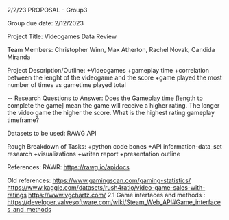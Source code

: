 2/2/23
PROPOSAL - Group3 

Group due date: 2/12/2023

Project Title: Videogames Data Review

Team Members: Christopher Winn, Max Atherton, Rachel Novak, Candida Miranda

Project Description/Outline: 
+Videogames 
+gameplay time
+correlation between the lenght of the videogame and the score
+game played the most number of times vs gametime played total


-- Research Questions to Answer:
Does the Gameplay time [length to complete the game] mean the game will receive a higher rating.
The longer the video game the higher the score.
What is the highest rating gameplay timeframe? 


Datasets to be used: RAWG API

Rough Breakdown of Tasks: 
+python code bones
+API information-data_set research
+visualizations
+writen report
+presentation outline


References:
 RAWR: https://rawg.io/apidocs


Old references:
https://www.gamingscan.com/gaming-statistics/
https://www.kaggle.com/datasets/rush4ratio/video-game-sales-with-ratings
https://www.vgchartz.com/
 2.1 Game interfaces and methods : https://developer.valvesoftware.com/wiki/Steam_Web_API#Game_interfaces_and_methods